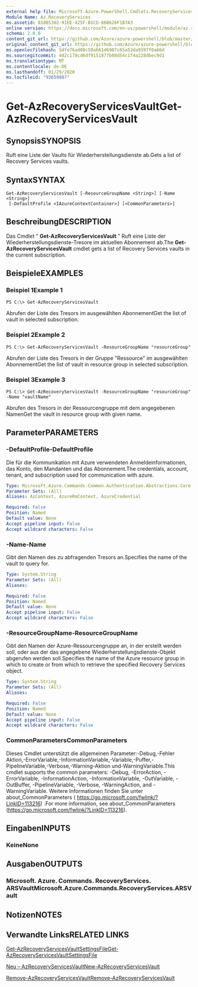 ```yaml
---
external help file: Microsoft.Azure.PowerShell.Cmdlets.RecoveryServices.dll-Help.xml
Module Name: Az.RecoveryServices
ms.assetid: 818B5302-91EE-425F-B1CD-86B626F1B7A3
online version: https://docs.microsoft.com/en-us/powershell/module/az.recoveryservices/get-azrecoveryservicesvault
schema: 2.0.0
content_git_url: https://github.com/Azure/azure-powershell/blob/master/src/RecoveryServices/RecoveryServices/help/Get-AzRecoveryServicesVault.md
original_content_git_url: https://github.com/Azure/azure-powershell/blob/master/src/RecoveryServices/RecoveryServices/help/Get-AzRecoveryServicesVault.md
ms.openlocfilehash: 5dfe76ad08c59a661d6907c65a53da9397f0a66d
ms.sourcegitcommit: 4d2c178cd6df9151877b08d54c1f4a228dbec9d1
ms.translationtype: MT
ms.contentlocale: de-DE
ms.lasthandoff: 01/29/2020
ms.locfileid: "93659887"
---
```

# <span data-ttu-id="4a228-101">Get-AzRecoveryServicesVault</span><span class="sxs-lookup"><span data-stu-id="4a228-101">Get-AzRecoveryServicesVault</span></span>

## <span data-ttu-id="4a228-102">Synopsis</span><span class="sxs-lookup"><span data-stu-id="4a228-102">SYNOPSIS</span></span>
<span data-ttu-id="4a228-103">Ruft eine Liste der Vaults für Wiederherstellungsdienste ab.</span><span class="sxs-lookup"><span data-stu-id="4a228-103">Gets a list of Recovery Services vaults.</span></span>

## <span data-ttu-id="4a228-104">Syntax</span><span class="sxs-lookup"><span data-stu-id="4a228-104">SYNTAX</span></span>

```
Get-AzRecoveryServicesVault [-ResourceGroupName <String>] [-Name <String>]
 [-DefaultProfile <IAzureContextContainer>] [<CommonParameters>]
```

## <span data-ttu-id="4a228-105">Beschreibung</span><span class="sxs-lookup"><span data-stu-id="4a228-105">DESCRIPTION</span></span>
<span data-ttu-id="4a228-106">Das Cmdlet " **Get-AzRecoveryServicesVault** " Ruft eine Liste der Wiederherstellungsdienste-Tresore im aktuellen Abonnement ab.</span><span class="sxs-lookup"><span data-stu-id="4a228-106">The **Get-AzRecoveryServicesVault** cmdlet gets a list of Recovery Services vaults in the current subscription.</span></span>

## <span data-ttu-id="4a228-107">Beispiele</span><span class="sxs-lookup"><span data-stu-id="4a228-107">EXAMPLES</span></span>

### <span data-ttu-id="4a228-108">Beispiel 1</span><span class="sxs-lookup"><span data-stu-id="4a228-108">Example 1</span></span>
```
PS C:\> Get-AzRecoveryServicesVault
```

<span data-ttu-id="4a228-109">Abrufen der Liste des Tresors im ausgewählten Abonnement</span><span class="sxs-lookup"><span data-stu-id="4a228-109">Get the list of vault in selected subscription.</span></span>

### <span data-ttu-id="4a228-110">Beispiel 2</span><span class="sxs-lookup"><span data-stu-id="4a228-110">Example 2</span></span>
```
PS C:\> Get-AzRecoveryServicesVault -ResourceGroupName "resourceGroup"
```

<span data-ttu-id="4a228-111">Abrufen der Liste des Tresors in der Gruppe "Ressource" im ausgewählten Abonnement</span><span class="sxs-lookup"><span data-stu-id="4a228-111">Get the list of vault in resource group in selected subscription.</span></span>

### <span data-ttu-id="4a228-112">Beispiel 3</span><span class="sxs-lookup"><span data-stu-id="4a228-112">Example 3</span></span>
```
PS C:\> Get-AzRecoveryServicesVault -ResourceGroupName "resourceGroup" -Name "vaultName"
```

<span data-ttu-id="4a228-113">Abrufen des Tresors in der Ressourcengruppe mit dem angegebenen Namen</span><span class="sxs-lookup"><span data-stu-id="4a228-113">Get the vault in resource group with given name.</span></span>

## <span data-ttu-id="4a228-114">Parameter</span><span class="sxs-lookup"><span data-stu-id="4a228-114">PARAMETERS</span></span>

### <span data-ttu-id="4a228-115">-DefaultProfile</span><span class="sxs-lookup"><span data-stu-id="4a228-115">-DefaultProfile</span></span>
<span data-ttu-id="4a228-116">Die für die Kommunikation mit Azure verwendeten Anmeldeinformationen, das Konto, den Mandanten und das Abonnement.</span><span class="sxs-lookup"><span data-stu-id="4a228-116">The credentials, account, tenant, and subscription used for communication with azure.</span></span>

```yaml
Type: Microsoft.Azure.Commands.Common.Authentication.Abstractions.Core.IAzureContextContainer
Parameter Sets: (All)
Aliases: AzContext, AzureRmContext, AzureCredential

Required: False
Position: Named
Default value: None
Accept pipeline input: False
Accept wildcard characters: False
```

### <span data-ttu-id="4a228-117">-Name</span><span class="sxs-lookup"><span data-stu-id="4a228-117">-Name</span></span>
<span data-ttu-id="4a228-118">Gibt den Namen des zu abfragenden Tresors an.</span><span class="sxs-lookup"><span data-stu-id="4a228-118">Specifies the name of the vault to query for.</span></span>

```yaml
Type: System.String
Parameter Sets: (All)
Aliases:

Required: False
Position: Named
Default value: None
Accept pipeline input: False
Accept wildcard characters: False
```

### <span data-ttu-id="4a228-119">-ResourceGroupName</span><span class="sxs-lookup"><span data-stu-id="4a228-119">-ResourceGroupName</span></span>
<span data-ttu-id="4a228-120">Gibt den Namen der Azure-Ressourcengruppe an, in der erstellt werden soll, oder aus der das angegebene Wiederherstellungsdienste-Objekt abgerufen werden soll.</span><span class="sxs-lookup"><span data-stu-id="4a228-120">Specifies the name of the Azure resource group in which to create or from which to retrieve the specified Recovery Services object.</span></span>

```yaml
Type: System.String
Parameter Sets: (All)
Aliases:

Required: False
Position: Named
Default value: None
Accept pipeline input: False
Accept wildcard characters: False
```

### <span data-ttu-id="4a228-121">CommonParameters</span><span class="sxs-lookup"><span data-stu-id="4a228-121">CommonParameters</span></span>
<span data-ttu-id="4a228-122">Dieses Cmdlet unterstützt die allgemeinen Parameter:-Debug,-Fehler Aktion,-ErrorVariable,-InformationVariable,-Variable,-Puffer,-PipelineVariable,-Verbose,-Warning-Aktion und-WarningVariable.</span><span class="sxs-lookup"><span data-stu-id="4a228-122">This cmdlet supports the common parameters: -Debug, -ErrorAction, -ErrorVariable, -InformationAction, -InformationVariable, -OutVariable, -OutBuffer, -PipelineVariable, -Verbose, -WarningAction, and -WarningVariable.</span></span> <span data-ttu-id="4a228-123">Weitere Informationen finden Sie unter about_CommonParameters ( https://go.microsoft.com/fwlink/?LinkID=113216) .</span><span class="sxs-lookup"><span data-stu-id="4a228-123">For more information, see about_CommonParameters (https://go.microsoft.com/fwlink/?LinkID=113216).</span></span>

## <span data-ttu-id="4a228-124">Eingaben</span><span class="sxs-lookup"><span data-stu-id="4a228-124">INPUTS</span></span>

### <span data-ttu-id="4a228-125">Keine</span><span class="sxs-lookup"><span data-stu-id="4a228-125">None</span></span>

## <span data-ttu-id="4a228-126">Ausgaben</span><span class="sxs-lookup"><span data-stu-id="4a228-126">OUTPUTS</span></span>

### <span data-ttu-id="4a228-127">Microsoft. Azure. Commands. RecoveryServices. ARSVault</span><span class="sxs-lookup"><span data-stu-id="4a228-127">Microsoft.Azure.Commands.RecoveryServices.ARSVault</span></span>

## <span data-ttu-id="4a228-128">Notizen</span><span class="sxs-lookup"><span data-stu-id="4a228-128">NOTES</span></span>

## <span data-ttu-id="4a228-129">Verwandte Links</span><span class="sxs-lookup"><span data-stu-id="4a228-129">RELATED LINKS</span></span>

[<span data-ttu-id="4a228-130">Get-AzRecoveryServicesVaultSettingsFile</span><span class="sxs-lookup"><span data-stu-id="4a228-130">Get-AzRecoveryServicesVaultSettingsFile</span></span>](./Get-AzRecoveryServicesVaultSettingsFile.md)

[<span data-ttu-id="4a228-131">Neu – AzRecoveryServicesVault</span><span class="sxs-lookup"><span data-stu-id="4a228-131">New-AzRecoveryServicesVault</span></span>](./New-AzRecoveryServicesVault.md)

[<span data-ttu-id="4a228-132">Remove-AzRecoveryServicesVault</span><span class="sxs-lookup"><span data-stu-id="4a228-132">Remove-AzRecoveryServicesVault</span></span>](./Remove-AzRecoveryServicesVault.md)


